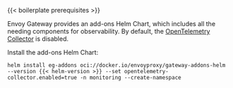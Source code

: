 ---
---

{{< boilerplate prerequisites >}}

Envoy Gateway provides an add-ons Helm Chart, which includes all the needing components for observability.
By default, the [OpenTelemetry Collector](https://opentelemetry.io/docs/collector/) is disabled.

Install the add-ons Helm Chart:

```shell
helm install eg-addons oci://docker.io/envoyproxy/gateway-addons-helm --version {{< helm-version >}} --set opentelemetry-collector.enabled=true -n monitoring --create-namespace
```

